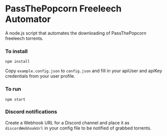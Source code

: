 # PassThePopcorn Freeleech Automator

A node.js script that automates the downloading of PassThePopcorn freeleech torrents.

### To install

`npm install`

Copy `example.config.json` to `config.json` and fill in your apiUser and apiKey credentials from your user profile.

### To run

`npm start`

### Discord notifications

Create a Webhook URL for a Discord channel and place it as `discordWebhookUrl` in your config file to be notified of grabbed torrents.
